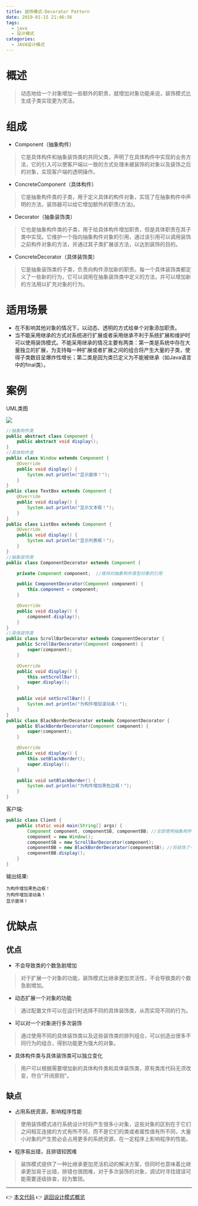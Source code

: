 ```yaml
---
title: 装饰模式-Decorator Pattern
date: 2019-01-15 21:46:56
tags:
  - java
  - 设计模式
categories: 
  - JAVA设计模式
---
```


# 概述
> 动态地给一个对象增加一些额外的职责，就增加对象功能来说，装饰模式比生成子类实现更为灵活。

<!-- more -->

# 组成

- Component（抽象构件）
> 它是具体构件和抽象装饰类的共同父类，声明了在具体构件中实现的业务方法，它的引入可以使客户端以一致的方式处理未被装饰的对象以及装饰之后的对象，实现客户端的透明操作。
- ConcreteComponent（具体构件）
> 它是抽象构件类的子类，用于定义具体的构件对象，实现了在抽象构件中声明的方法，装饰器可以给它增加额外的职责(方法)。
- Decorator（抽象装饰类）
> 它也是抽象构件类的子类，用于给具体构件增加职责，但是具体职责在其子类中实现。它维护一个指向抽象构件对象的引用，通过该引用可以调用装饰之前构件对象的方法，并通过其子类扩展该方法，以达到装饰的目的。
- ConcreteDecorator（具体装饰类）
> 它是抽象装饰类的子类，负责向构件添加新的职责。每一个具体装饰类都定义了一些新的行为，它可以调用在抽象装饰类中定义的方法，并可以增加新的方法用以扩充对象的行为。

# 适用场景

- 在不影响其他对象的情况下，以动态、透明的方式给单个对象添加职责。
- 当不能采用继承的方式对系统进行扩展或者采用继承不利于系统扩展和维护时可以使用装饰模式。不能采用继承的情况主要有两类：第一类是系统中存在大量独立的扩展，为支持每一种扩展或者扩展之间的组合将产生大量的子类，使得子类数目呈爆炸性增长；第二类是因为类已定义为不能被继承（如Java语言中的final类）。

# 案例

UML类图

![](https://i.imgur.com/mlnhbhf.png)

```java
//抽象构件类
public abstract class Component {
    public abstract void display();
}
//具体构件类
public class Window extends Component {
    @Override
    public void display() {
        System.out.println("显示窗体！");
    }
}
public class TextBox extends Component {
    @Override
    public void display() {
        System.out.println("显示文本框！");
    }
}
public class ListBox extends Component {
    @Override
    public void display() {
        System.out.println("显示列表框！");
    }
}
//抽象装饰类
public class ComponentDecorator extends Component {

    private Component component;  //维持对抽象构件类型对象的引用

    public ComponentDecorator(Component component) {
        this.component = component;
    }

    @Override
    public void display() {
        component.display();
    }
}
//具体装饰类
public class ScrollBarDecorator extends ComponentDecorator {
    public ScrollBarDecorator(Component component) {
        super(component);
    }

    @Override
    public void display() {
        this.setScrollBar();
        super.display();
    }

    public void setScrollBar() {
        System.out.println("为构件增加滚动条！");
    }
}
public class BlackBorderDecorator extends ComponentDecorator {
    public BlackBorderDecorator(Component component) {
        super(component);
    }

    @Override
    public void display() {
        this.setBlackBorder();
        super.display();
    }

    public void setBlackBorder() {
        System.out.println("为构件增加黑色边框！");
    }
}
```

客户端:

```java
public class Client {
    public static void main(String[] args) {
        Component component, componentSB, componentBB; //全部使用抽象构件定义
        component = new Window();
        componentSB = new ScrollBarDecorator(component);
        componentBB = new BlackBorderDecorator(componentSB); //将装饰了一次之后的对象继续注入到另一个装饰类中，进行第二次装饰
        componentBB.display();
    }
}
```

输出结果:

```
为构件增加黑色边框！
为构件增加滚动条！
显示窗体！
```

# 优缺点

## 优点

- 不会导致类的个数急剧增加
> 对于扩展一个对象的功能，装饰模式比继承更加灵活性，不会导致类的个数急剧增加。
- 动态扩展一个对象的功能
> 通过配置文件可以在运行时选择不同的具体装饰类，从而实现不同的行为。
- 可以对一个对象进行多次装饰
> 通过使用不同的具体装饰类以及这些装饰类的排列组合，可以创造出很多不同行为的组合，得到功能更为强大的对象。
- 具体构件类与具体装饰类可以独立变化
> 用户可以根据需要增加新的具体构件类和具体装饰类，原有类库代码无须改变，符合"开闭原则"。

## 缺点

- 占用系统资源，影响程序性能
> 使用装饰模式进行系统设计时将产生很多小对象，这些对象的区别在于它们之间相互连接的方式有所不同，而不是它们的类或者属性值有所不同，大量小对象的产生势必会占用更多的系统资源，在一定程序上影响程序的性能。
- 程序易出错，且排错较困难
> 装饰模式提供了一种比继承更加灵活机动的解决方案，但同时也意味着比继承更加易于出错，排错也很困难，对于多次装饰的对象，调试时寻找错误可能需要逐级排查，较为繁琐。

---
👉 [本文代码](https://github.com/gcdd1993/java-design-pattern/tree/master/src/main/java/decoratorPattern)
👉 [返回设计模式概览](../../设计模式概览)